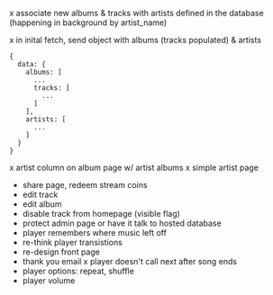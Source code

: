 x associate new albums & tracks with artists defined in the database (happening in background by artist_name)

x in inital fetch, send object with albums (tracks populated) & artists

```
{
  data: {
    albums: [
      ...
      tracks: [
        ...
      ]
    ],
    artists: [
      ...
    ]
  }
}
```

x artist column on album page w/ artist albums
x simple artist page
- share page, redeem stream coins
- edit track
- edit album
- disable track from homepage (visible flag)
- protect admin page or have it talk to hosted database
- player remembers where music left off
- re-think player transistions
- re-design front page
- thank you email
x player doesn't call next after song ends
- player options: repeat, shuffle
- player volume
